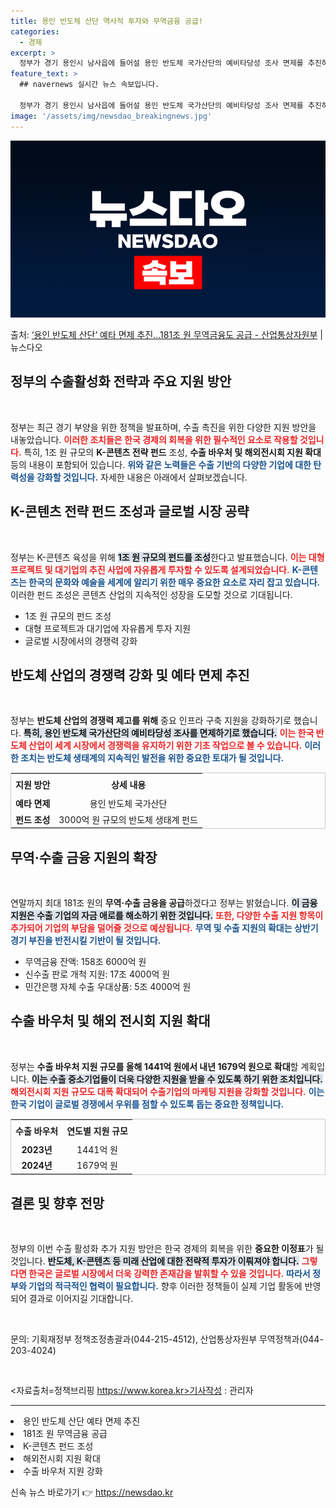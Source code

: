 ```yaml
---
title: 용인 반도체 산단 역사적 투자와 무역금융 공급!
categories:
  - 경제
excerpt: >
  정부가 경기 용인시 남사읍에 들어설 용인 반도체 국가산단의 예비타당성 조사 면제를 추진하기로 했다. 7개 국…
feature_text: >
  ## navernews 실시간 뉴스 속보입니다.

  정부가 경기 용인시 남사읍에 들어설 용인 반도체 국가산단의 예비타당성 조사 면제를 추진하기로 했다. 7개 국…
image: '/assets/img/newsdao_breakingnews.jpg'
---
```


![뉴스다오 속보](/assets/img/newsdao_breakingnews.jpg)

<p>출처: <a href="https://newsdao.kr/1784" rel="dofollow">‘용인 반도체 산단’ 예타 면제 추진…181조 원 무역금융도 공급 - 산업통상자원부</a> | 뉴스다오</p>

<h2 data-ke-size="size26">정부의 수출활성화 전략과 주요 지원 방안</h2>

<p data-ke-size="size16">&nbsp;</p>

정부는 최근 경기 부양을 위한 정책을 발표하며, 수출 촉진을 위한 다양한 지원 방안을 내놓았습니다. <b><span style="color: #ee2323;">이러한 조치들은 한국 경제의 회복을 위한 필수적인 요소로 작용할 것입니다.</span></b> 특히, 1조 원 규모의 <b>K-콘텐츠 전략 펀드</b> 조성, <b>수출 바우처 및 해외전시회 지원 확대</b> 등의 내용이 포함되어 있습니다. <b><span style="color: #1a5490;">위와 같은 노력들은 수출 기반의 다양한 기업에 대한 탄력성을 강화할 것입니다.</span></b> 자세한 내용은 아래에서 살펴보겠습니다.

<h2 data-ke-size="size26">K-콘텐츠 전략 펀드 조성과 글로벌 시장 공략</h2>

<p data-ke-size="size16">&nbsp;</p>

정부는 K-콘텐츠 육성을 위해 <b><span style="background-color: #21538527;">1조 원 규모의 펀드를 조성</span></b>한다고 발표했습니다. <b><span style="color: #ee2323;">이는 대형 프로젝트 및 대기업의 추진 사업에 자유롭게 투자할 수 있도록 설계되었습니다.</span></b> <b><span style="color: #1a5490;">K-콘텐츠는 한국의 문화와 예술을 세계에 알리기 위한 매우 중요한 요소로 자리 잡고 있습니다.</span></b> 이러한 펀드 조성은 콘텐츠 산업의 지속적인 성장을 도모할 것으로 기대됩니다. 

<ul>
    <li>1조 원 규모의 펀드 조성</li>
    <li>대형 프로젝트과 대기업에 자유롭게 투자 지원</li>
    <li>글로벌 시장에서의 경쟁력 강화</li>
</ul>

<h2 data-ke-size="size26">반도체 산업의 경쟁력 강화 및 예타 면제 추진</h2>

<p data-ke-size="size16">&nbsp;</p>

정부는 <b>반도체 산업의 경쟁력 제고를 위해</b> 중요 인프라 구축 지원을 강화하기로 했습니다. <b><span style="background-color: #21538527;">특히, 용인 반도체 국가산단의 예비타당성 조사를 면제하기로 했습니다.</span></b> <b><span style="color: #ee2323;">이는 한국 반도체 산업이 세계 시장에서 경쟁력을 유지하기 위한 기초 작업으로 볼 수 있습니다.</span></b> <b><span style="color: #1a5490;">이러한 조치는 반도체 생태계의 지속적인 발전을 위한 중요한 토대가 될 것입니다.</span></b>

<table style="width: 100%; border: 1px solid #cccccc;">
    <tr>
        <td style="text-align: center; height: 30px;"><b>지원 방안</b></td>
        <td style="text-align: center; height: 30px;"><b>상세 내용</b></td>
    </tr>
    <tr>
        <td style="text-align: center; height: 17px;"><b>예타 면제</b></td>
        <td style="text-align: center; height: 17px;">용인 반도체 국가산단</td>
    </tr>
    <tr>
        <td style="text-align: center; height: 17px;"><b>펀드 조성</b></td>
        <td style="text-align: center; height: 17px;">3000억 원 규모의 반도체 생태계 펀드</td>
    </tr>
</table>

<h2 data-ke-size="size26">무역·수출 금융 지원의 확장</h2>

<p data-ke-size="size16">&nbsp;</p>

연말까지 최대 181조 원의 <b>무역·수출 금융을 공급</b>하겠다고 정부는 밝혔습니다. <b><span style="background-color: #21538527;">이 금융 지원은 수출 기업의 자금 애로를 해소하기 위한 것입니다.</span></b> <b><span style="color: #ee2323;">또한, 다양한 수출 지원 항목이 추가되어 기업의 부담을 덜어줄 것으로 예상됩니다.</span></b> <b><span style="color: #1a5490;">무역 및 수출 지원의 확대는 상반기 경기 부진을 반전시킬 기반이 될 것입니다.</span></b>

<ul>
    <li>무역금융 잔액: 158조 6000억 원</li>
    <li>신수출 판로 개척 지원: 17조 4000억 원</li>
    <li>민간은행 자체 수출 우대상품: 5조 4000억 원</li>
</ul>

<h2 data-ke-size="size26">수출 바우처 및 해외 전시회 지원 확대</h2>

<p data-ke-size="size16">&nbsp;</p>

정부는 <b>수출 바우처 지원 규모를 올해 1441억 원에서 내년 1679억 원으로 확대</b>할 계획입니다. <b><span style="background-color: #21538527;">이는 수출 중소기업들이 더욱 다양한 지원을 받을 수 있도록 하기 위한 조치입니다.</span></b> <b><span style="color: #ee2323;">해외전시회 지원 규모도 대폭 확대되어 수출기업의 마케팅 지원을 강화할 것입니다.</span></b> <b><span style="color: #1a5490;">이는 한국 기업이 글로벌 경쟁에서 우위를 점할 수 있도록 돕는 중요한 정책입니다.</span></b>

<table style="width: 100%; border: 1px solid #cccccc;">
    <tr>
        <td style="text-align: center; height: 30px;"><b>수출 바우처</b></td>
        <td style="text-align: center; height: 30px;"><b>연도별 지원 규모</b></td>
    </tr>
    <tr>
        <td style="text-align: center; height: 17px;"><b>2023년</b></td>
        <td style="text-align: center; height: 17px;">1441억 원</td>
    </tr>
    <tr>
        <td style="text-align: center; height: 17px;"><b>2024년</b></td>
        <td style="text-align: center; height: 17px;">1679억 원</td>
    </tr>
</table>

<h2 data-ke-size="size26">결론 및 향후 전망</h2>

<p data-ke-size="size16">&nbsp;</p>

정부의 이번 수출 활성화 추가 지원 방안은 한국 경제의 회복을 위한 <b>중요한 이정표</b>가 될 것입니다. <b><span style="background-color: #21538527;">반도체, K-콘텐츠 등 미래 산업에 대한 전략적 투자가 이뤄져야 합니다.</span></b> <b><span style="color: #ee2323;">그렇다면 한국은 글로벌 시장에서 더욱 강력한 존재감을 발휘할 수 있을 것입니다.</span></b> <b><span style="color: #1a5490;">따라서 정부와 기업의 적극적인 협력이 필요합니다.</span></b> 향후 이러한 정책들이 실제 기업 활동에 반영되어 결과로 이어지길 기대합니다. 

<p data-ke-size="size16">&nbsp;</p>

문의: 기획재정부 정책조정총괄과(044-215-4512), 산업통상자원부 무역정책과(044-203-4024)

<p data-ke-size="size16">&nbsp;</p>

<자료출처=정책브리핑 https://www.korea.kr>기사작성 : 관리자  

<hr>  

<li>용인 반도체 산단 예타 면제 추진</li>  
<li>181조 원 무역금융 공급</li>  
<li>K-콘텐츠 펀드 조성</li>  
<li>해외전시회 지원 확대</li>  
<li>수출 바우처 지원 강화</li>   

신속 뉴스 바로가기 👉 <a href="https://newsdao.kr" rel="dofollow">https://newsdao.kr</a>


